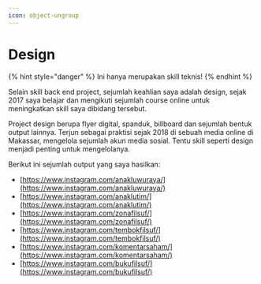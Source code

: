 ```yaml
---
icon: object-ungroup
---
```


# Design

{% hint style="danger" %}
Ini hanya merupakan skill teknis!&#x20;
{% endhint %}

Selain skill back end project, sejumlah keahlian saya adalah design, sejak 2017 saya belajar dan mengikuti sejumlah course online untuk meningkatkan skill saya dibidang tersebut.

Project design berupa flyer digital, spanduk, billboard dan sejumlah bentuk output lainnya. Terjun sebagai praktisi sejak 2018 di sebuah media online di Makassar, mengelola sejumlah akun media sosial. Tentu skill seperti design menjadi penting untuk mengelolanya.

Berikut ini sejumlah output yang saya hasilkan:

* [https://www.instagram.com/anakluwuraya/](https://www.instagram.com/anakluwuraya/)
* [https://www.instagram.com/anaklutim/](https://www.instagram.com/anaklutim/)
* [https://www.instagram.com/zonafilsuf/](https://www.instagram.com/zonafilsuf/)
* [https://www.instagram.com/tembokfilsuf/](https://www.instagram.com/tembokfilsuf/)
* [https://www.instagram.com/komentarsaham/](https://www.instagram.com/komentarsaham/)
* [https://www.instagram.com/bukufilsuf/](https://www.instagram.com/bukufilsuf/)

